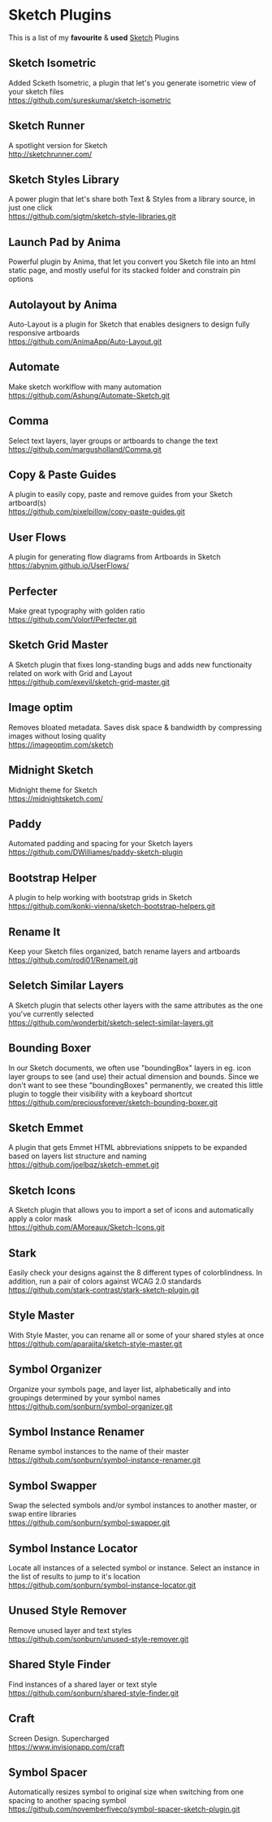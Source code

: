 # Sketch Plugins

This is a list of my <b>favourite</b> & <b>used</b> <a href="https://www.sketchapp.com">Sketch</a> Plugins

## Sketch Isometric
Added Scketh Isometric, a plugin that let's you generate isometric view of your sketch files
<br>https://github.com/sureskumar/sketch-isometric

## Sketch Runner
A spotlight version for Sketch
<br>http://sketchrunner.com/

## Sketch Styles Library
A power plugin that let's share both Text & Styles from a library source, in just one click
<br>https://github.com/sigtm/sketch-style-libraries.git

## Launch Pad by Anima
Powerful plugin by Anima, that let you convert you Sketch file into an html static page, and mostly useful for its stacked folder and constrain pin options

## Autolayout by Anima
Auto-Layout is a plugin for Sketch that enables designers to design fully responsive artboards
<br>https://github.com/AnimaApp/Auto-Layout.git

## Automate
Make sketch worklflow with many automation
<br>https://github.com/Ashung/Automate-Sketch.git

## Comma
Select text layers, layer groups or artboards to change the text
<br>https://github.com/margusholland/Comma.git

## Copy & Paste Guides
A plugin to easily copy, paste and remove guides from your Sketch artboard(s)
<br>https://github.com/pixelpillow/copy-paste-guides.git

## User Flows
A plugin for generating flow diagrams from Artboards in Sketch
<br>https://abynim.github.io/UserFlows/

## Perfecter
Make great typography with golden ratio
<br>https://github.com/Volorf/Perfecter.git

## Sketch Grid Master
A Sketch plugin that fixes long-standing bugs and adds new functionaity related on work with Grid and Layout <br>https://github.com/exevil/sketch-grid-master.git

## Image optim
Removes bloated metadata. Saves disk space & bandwidth by compressing images without losing quality <br>https://imageoptim.com/sketch

## Midnight Sketch
Midnight theme for Sketch
<br>https://midnightsketch.com/

## Paddy
Automated padding and spacing for your Sketch layers
<br>https://github.com/DWilliames/paddy-sketch-plugin

## Bootstrap Helper
A plugin to help working with bootstrap grids in Sketch
<br>https://github.com/konki-vienna/sketch-bootstrap-helpers.git

## Rename It
Keep your Sketch files organized, batch rename layers and artboards
<br>https://github.com/rodi01/RenameIt.git

## Seletch Similar Layers
A Sketch plugin that selects other layers with the same attributes as the one you've currently selected <br>https://github.com/wonderbit/sketch-select-similar-layers.git

## Bounding Boxer
In our Sketch documents, we often use "boundingBox" layers in eg. icon layer groups to see (and use) their actual dimension and bounds. Since we don't want to see these "boundingBoxes" permanently, we created this little plugin to toggle their visibility with a keyboard shortcut
<br>https://github.com/preciousforever/sketch-bounding-boxer.git

## Sketch Emmet
A plugin that gets Emmet HTML abbreviations snippets to be expanded based on layers list structure and naming <br>https://github.com/joelbqz/sketch-emmet.git

## Sketch Icons
A Sketch plugin that allows you to import a set of icons and automatically apply a color mask <br>https://github.com/AMoreaux/Sketch-Icons.git

## Stark
Easily check your designs against the 8 different types of colorblindness. In addition, run a pair of colors against WCAG 2.0 standards
<br>https://github.com/stark-contrast/stark-sketch-plugin.git

## Style Master
With Style Master, you can rename all or some of your shared styles at once
<br>https://github.com/aparajita/sketch-style-master.git

## Symbol Organizer
Organize your symbols page, and layer list, alphabetically and into groupings determined by your symbol names <br>https://github.com/sonburn/symbol-organizer.git

## Symbol Instance Renamer
Rename symbol instances to the name of their master
<br>https://github.com/sonburn/symbol-instance-renamer.git

## Symbol Swapper
Swap the selected symbols and/or symbol instances to another master, or swap entire libraries <br>https://github.com/sonburn/symbol-swapper.git

## Symbol Instance Locator
Locate all instances of a selected symbol or instance. Select an instance in the list of results to jump to it's location <br>https://github.com/sonburn/symbol-instance-locator.git

## Unused Style Remover
Remove unused layer and text styles
<br>https://github.com/sonburn/unused-style-remover.git

## Shared Style Finder
Find instances of a shared layer or text style
<br>https://github.com/sonburn/shared-style-finder.git

## Craft
Screen Design. Supercharged
<br>https://www.invisionapp.com/craft

## Symbol Spacer
Automatically resizes symbol to original size when switching from one spacing to another spacing symbol
<br>https://github.com/novemberfiveco/symbol-spacer-sketch-plugin.git

